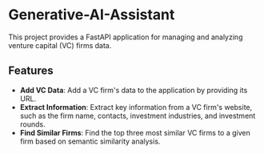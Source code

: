 # Generative-AI-Assistant

This project provides a FastAPI application for managing and analyzing venture capital (VC) firms data.

## Features

- **Add VC Data**: Add a VC firm's data to the application by providing its URL.
- **Extract Information**: Extract key information from a VC firm's website, such as the firm name, contacts, investment industries, and investment rounds.
- **Find Similar Firms**: Find the top three most similar VC firms to a given firm based on semantic similarity analysis.



